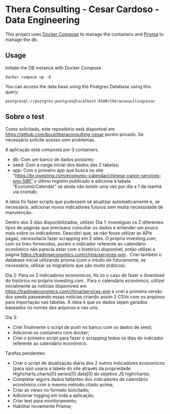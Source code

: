 # Thera Consulting - Cesar Cardoso - Data Engineering


This project uses [Docker Compose](https://docs.docker.com/compose/) to manage the containers and [Prisma](https://www.prisma.io/) to manage the db.

## Usage
Initiate the DB instance with Docker Compose
```shell
docker compose up -d
```

You can access the data base using the Postgres Database using this query:
```
postgresql://postgres:postgres@localhost:6500/theraconsultingcesar
```

## Sobre o test

Como solicitado, este repositório está disponível em https://github.com/bouli/theraconsulting-cesar porém privado.
Se necessário solicite acesso sem problemas.


A aplicação está composta por 3 containers.
- db: Com um banco de dados postares;
- seed: Com a carga inicial dos dados das 2 tabelas;
- app: Com o primeiro app que busca no site "https://br.investing.com/economic-calendar/chinese-caixin-services-pmi-596” o último registro publicado e adiciona à tabela “EconomicCalendar” se ainda não existir uma vez por dia a 1 da manhã via crontab;

A ideia foi fazer scripts que pudessem se atualizar automaticamente e, se necessário, adicionar novos indicadores futuros sem muita necessidade de manutenção.

Dentro dos 3 dias disponibilizados, utilizei:
Dia 1: Investiguei os 2 diferentes tipos de páginas que precisava consultar os dados e entender um pouco mais sobre os indicadores. Descobri que, se não fosse utilizar as APIs pagas, necessitaria fazer scrapping em 2 sites. O próprio investing.com, com os links fornecidos, porém o indicador referente ao calendário econômico não parecia estar com o histórico disponível, então utilizei a página https://tradingeconomics.com/china/services-pmi .
Criei também o database inicial utilizando prisma (com o intuito de futuramente, se necessário, utilizar os migrations que são muito práticos).

Dia 2:
Para os 2 indicadores economicos, foi só o caso de fazer o download do histórico no próprio investing.com . Para o calendário econômico, utilizei inicialmente as notícias disponíveis em https://tradingeconomics.com/china/services-pmi e criei a primeira versão dos seeds passeando essas notícias criando assim 2 CSVs com os arquivos para importação nas tabelas. A ideia é que os dados sejam gerados baseados no nomes dos arquivos e nas urls.

Dia 3:
- Criei finalmente o script de push no banco com os dados de seed;
- Adicionei os containers com docker;
- Criei o primeiro script para fazer o scrapping todos os dias do indicador referente ao calendário econômico.

Tarefas pendentes:
- Criar o script de atualização diária dos 2 outros indicadores economicos (para isso usaria a tabela do site através da propriedade Highcharts.charts[0].series[0].data[0] do objetivo JS highcharts);
- Completar alguns dados faltantes dos indicadores de calendário econômico com o mesmo método citado acima;
- Criar as views no formato solicitado;
- Adicionar logging em toda a aplicação;
- Criar test para monitoramento;
- Habilitar novamente Prisma;
